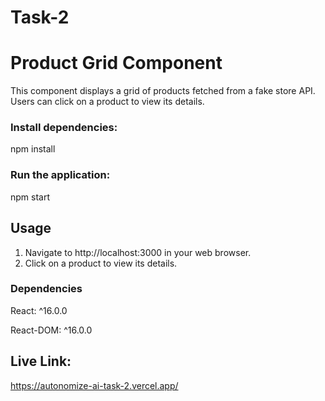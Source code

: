# Task-2
# Product Grid Component

This component displays a grid of products fetched from a fake store API. Users can click on a product to view its details.

### Install dependencies:
npm install
### Run the application:
npm start

## Usage

1. Navigate to http://localhost:3000 in your web browser.
2. Click on a product to view its details.

### Dependencies

React: ^16.0.0

React-DOM: ^16.0.0

## Live Link:

https://autonomize-ai-task-2.vercel.app/


